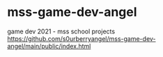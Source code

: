 # mss-game-dev-angel
game dev 2021 - mss school projects
https://github.com/s0urberryangel/mss-game-dev-angel/main/public/index.html
